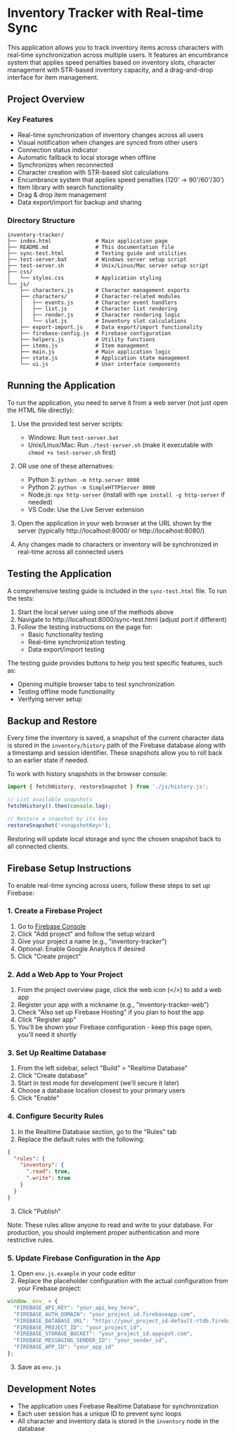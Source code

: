 # Inventory Tracker with Real-time Sync

This application allows you to track inventory items across characters with real-time synchronization across multiple users. It features an encumbrance system that applies speed penalties based on inventory slots, character management with STR-based inventory capacity, and a drag-and-drop interface for item management.

## Project Overview

### Key Features
- Real-time synchronization of inventory changes across all users
- Visual notification when changes are synced from other users
- Connection status indicator
- Automatic fallback to local storage when offline
- Synchronizes when reconnected
- Character creation with STR-based slot calculations
- Encumbrance system that applies speed penalties (120' → 90'/60'/30')
- Item library with search functionality
- Drag & drop item management
- Data export/import for backup and sharing

### Directory Structure
```
inventory-tracker/
├── index.html              # Main application page
├── README.md               # This documentation file
├── sync-test.html          # Testing guide and utilities
├── test-server.bat         # Windows server setup script
├── test-server.sh          # Unix/Linux/Mac server setup script
├── css/
│   └── styles.css          # Application styling
└── js/
    ├── characters.js       # Character management exports
    ├── characters/         # Character-related modules
    │   ├── events.js       # Character event handlers
    │   ├── list.js         # Character list rendering
    │   ├── render.js       # Character rendering logic
    │   └── slot.js         # Inventory slot calculations
    ├── export-import.js    # Data export/import functionality
    ├── firebase-config.js  # Firebase configuration
    ├── helpers.js          # Utility functions
    ├── items.js            # Item management
    ├── main.js             # Main application logic
    ├── state.js            # Application state management
    └── ui.js               # User interface components
```

## Running the Application

To run the application, you need to serve it from a web server (not just open the HTML file directly):

1. Use the provided test server scripts:
   - Windows: Run `test-server.bat`
   - Unix/Linux/Mac: Run `./test-server.sh` (make it executable with `chmod +x test-server.sh` first)
   
2. OR use one of these alternatives:
   - Python 3: `python -m http.server 8000`
   - Python 2: `python -m SimpleHTTPServer 8000`
   - Node.js: `npx http-server` (install with `npm install -g http-server` if needed)
   - VS Code: Use the Live Server extension

3. Open the application in your web browser at the URL shown by the server (typically http://localhost:8000/ or http://localhost:8080/)

4. Any changes made to characters or inventory will be synchronized in real-time across all connected users

## Testing the Application

A comprehensive testing guide is included in the `sync-test.html` file. To run the tests:

1. Start the local server using one of the methods above
2. Navigate to http://localhost:8000/sync-test.html (adjust port if different)
3. Follow the testing instructions on the page for:
   - Basic functionality testing
   - Real-time synchronization testing
   - Data export/import testing

The testing guide provides buttons to help you test specific features, such as:
- Opening multiple browser tabs to test synchronization
- Testing offline mode functionality
- Verifying server setup

## Backup and Restore

Every time the inventory is saved, a snapshot of the current character data is stored in the `inventory/history` path of the Firebase database along with a timestamp and session identifier. These snapshots allow you to roll back to an earlier state if needed.

To work with history snapshots in the browser console:

```javascript
import { fetchHistory, restoreSnapshot } from './js/history.js';

// List available snapshots
fetchHistory().then(console.log);

// Restore a snapshot by its key
restoreSnapshot('<snapshotKey>');
```

Restoring will update local storage and sync the chosen snapshot back to all connected clients.

## Firebase Setup Instructions

To enable real-time syncing across users, follow these steps to set up Firebase:

### 1. Create a Firebase Project

1. Go to [Firebase Console](https://console.firebase.google.com/)
2. Click "Add project" and follow the setup wizard
3. Give your project a name (e.g., "inventory-tracker")
4. Optional: Enable Google Analytics if desired
5. Click "Create project"

### 2. Add a Web App to Your Project

1. From the project overview page, click the web icon (</>) to add a web app
2. Register your app with a nickname (e.g., "inventory-tracker-web")
3. Check "Also set up Firebase Hosting" if you plan to host the app
4. Click "Register app"
5. You'll be shown your Firebase configuration - keep this page open, you'll need it shortly

### 3. Set Up Realtime Database

1. From the left sidebar, select "Build" > "Realtime Database"
2. Click "Create database"
3. Start in test mode for development (we'll secure it later)
4. Choose a database location closest to your primary users
5. Click "Enable"

### 4. Configure Security Rules

1. In the Realtime Database section, go to the "Rules" tab
2. Replace the default rules with the following:

```json
{
  "rules": {
    "inventory": {
      ".read": true,
      ".write": true
    }
  }
}
```

3. Click "Publish"

Note: These rules allow anyone to read and write to your database. For production, you should implement proper authentication and more restrictive rules.

### 5. Update Firebase Configuration in the App

1. Open `env.js.example` in your code editor
2. Replace the placeholder configuration with the actual configuration from your Firebase project:

```javascript
window._env_ = {
  "FIREBASE_API_KEY": "your_api_key_here",
  "FIREBASE_AUTH_DOMAIN": "your_project_id.firebaseapp.com",
  "FIREBASE_DATABASE_URL": "https://your_project_id-default-rtdb.firebaseio.com",
  "FIREBASE_PROJECT_ID": "your_project_id",
  "FIREBASE_STORAGE_BUCKET": "your_project_id.appspot.com",
  "FIREBASE_MESSAGING_SENDER_ID": "your_sender_id",
  "FIREBASE_APP_ID": "your_app_id"
};
```
3. Save as `env.js`

## Development Notes

- The application uses Firebase Realtime Database for synchronization
- Each user session has a unique ID to prevent sync loops
- All character and inventory data is stored in the `inventory` node in the database
